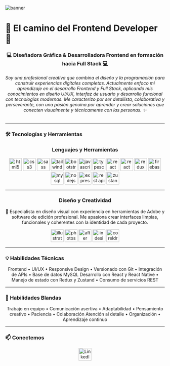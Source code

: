 
![banner](https://raw.githubusercontent.com/mrcodedev/frontend-developer-resources/main/images/camino-frontend-developer.jpg)

# 🚀 El camino del Frontend Developer 🚀



<!--
**kellyjohanasalb/kellyjohanasalb** is a ✨ _special_ ✨ repository because its `README.md` (this file) appears on your GitHub profile.

Here are some ideas to get you started:

- 🔭 I’m currently working on ...
- 🌱 I’m currently learning ...
- 👯 I’m looking to collaborate on ...
- 🤔 I’m looking for help with ...
- 💬 Ask me about ...
- 📫 How to reach me: ...
- 😄 Pronouns: ...
- ⚡ Fun fact: ...
-->

<h3 align="center">💻 Diseñadora Gráfica & Desarrolladora Frontend en formación hacia Full Stack 💻</h3>

<h6 align="center">
Soy una profesional creativa que combina el diseño y la programación para construir experiencias digitales completas.  
Actualmente enfoco mi aprendizaje en el desarrollo Frontend y Full Stack, aplicando mis conocimientos en diseño UI/UX,  
interfaz de usuario y desarrollo funcional con tecnologías modernas.  
Me caracterizo por ser detallista, colaborativa y perseverante, con una pasión genuina por aprender y crear soluciones  
que conecten visualmente y técnicamente con las personas. ✨
</h6>

---

### 🛠️ Tecnologías y Herramientas

<h3 align="center">Lenguajes y Herramientas</h3>
<p align="center">
  <img src="https://cdn.jsdelivr.net/gh/devicons/devicon/icons/html5/html5-original-wordmark.svg" alt="html5" width="40" height="40"/>
  <img src="https://cdn.jsdelivr.net/gh/devicons/devicon/icons/css3/css3-original-wordmark.svg" alt="css3" width="40" height="40"/>
  <img src="https://cdn.jsdelivr.net/gh/devicons/devicon/icons/sass/sass-original.svg" alt="sass" width="40" height="40"/>
  <img src="https://cdn.jsdelivr.net/gh/devicons/devicon/icons/tailwindcss/tailwindcss-plain.svg" alt="tailwind" width="40" height="40"/>
  <img src="https://cdn.jsdelivr.net/gh/devicons/devicon/icons/bootstrap/bootstrap-original.svg" alt="bootstrap" width="40" height="40"/>
  <img src="https://cdn.jsdelivr.net/gh/devicons/devicon/icons/javascript/javascript-original.svg" alt="javascript" width="40" height="40"/>
  <img src="https://cdn.jsdelivr.net/gh/devicons/devicon/icons/typescript/typescript-original.svg" alt="typescript" width="40" height="40"/>
  <img src="https://cdn.jsdelivr.net/gh/devicons/devicon/icons/react/react-original-wordmark.svg" alt="react" width="40" height="40"/>
  <img src="https://cdn.jsdelivr.net/gh/devicons/devicon/icons/react/react-original.svg" alt="react native" width="40" height="40"/>
  <img src="https://cdn.jsdelivr.net/gh/devicons/devicon/icons/redux/redux-original.svg" alt="redux" width="40" height="40"/>
  <img src="https://cdn.jsdelivr.net/gh/devicons/devicon/icons/firebase/firebase-plain.svg" alt="firebase" width="40" height="40"/>
  <img src="https://cdn.jsdelivr.net/gh/devicons/devicon/icons/mysql/mysql-original-wordmark.svg" alt="mysql" width="40" height="40"/>
  <img src="https://cdn.jsdelivr.net/gh/devicons/devicon/icons/nodejs/nodejs-original-wordmark.svg" alt="nodejs" width="40" height="40"/>
  <img src="https://cdn.jsdelivr.net/gh/devicons/devicon/icons/express/express-original.svg" alt="express" width="40" height="40"/>
  <!-- REST API visible -->
  <img src="https://cdn-icons-png.flaticon.com/512/2991/2991112.png" alt="rest api" width="40" height="40"/>
  <img src="https://avatars.githubusercontent.com/u/65440705?s=200&v=4" alt="zustand" width="40" height="40"/>
</p>


---

<h3 align="center">Diseño y Creatividad</h3>
<p align="center">
🎨 Especialista en diseño visual con experiencia en herramientas de Adobe y software de edición profesional.  
Me apasiona crear interfaces limpias, funcionales y coherentes con la identidad de cada proyecto.
</p>

<p align="center">
  <!-- Illustrator -->
  <img src="https://cdn.jsdelivr.net/gh/devicons/devicon/icons/illustrator/illustrator-plain.svg" alt="illustrator" width="40" height="40"/>
  <!-- Photoshop -->
  <img src="https://cdn.jsdelivr.net/gh/devicons/devicon/icons/photoshop/photoshop-plain.svg" alt="photoshop" width="40" height="40"/>
  <!-- After Effects -->
  <img src="https://cdn.jsdelivr.net/gh/devicons/devicon/icons/aftereffects/aftereffects-plain.svg" alt="after effects" width="40" height="40"/>
  <!-- InDesign -->
  <img src="https://cdn.jsdelivr.net/gh/devicons/devicon/icons/indesign/indesign-plain.svg" alt="indesign" width="40" height="40"/>
  <!-- CorelDRAW (reemplazo funcional) -->
  <img src="https://upload.wikimedia.org/wikipedia/commons/4/48/Corel_logo.svg" alt="coreldraw" width="40" height="40"/>
</p>




---

### 💡 Habilidades Técnicas
<p align="center">
Frontend • UI/UX • Responsive Design • Versionado con Git • Integración de APIs • Base de datos MySQL  
Desarrollo con React y React Native • Manejo de estado con Redux y Zustand • Consumo de servicios REST  
</p>

---

### 🌱 Habilidades Blandas
<p align="center">
Trabajo en equipo • Comunicación asertiva • Adaptabilidad • Pensamiento creativo • Paciencia • Colaboración  
Atención al detalle • Organización • Aprendizaje continuo  
</p>

---

### 📫 Conectemos
<p align="center">
  <a href="https://www.linkedin.com/in/kellyjohanasaldanab-uxdesigner/" target="_blank">
    <img src="https://cdn.jsdelivr.net/gh/devicons/devicon/icons/linkedin/linkedin-original.svg" height="40" alt="LinkedIn" />
  </a>
</p>


